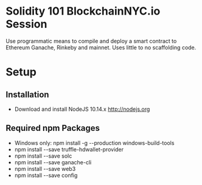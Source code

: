 # Solidity 101 BlockchainNYC.io Session

Use programmatic means to compile and deploy a smart contract to Ethereum Ganache, Rinkeby and mainnet. Uses little to no scaffolding code. 

# Setup

## Installation

* Download and install NodeJS 10.14.x http://nodejs.org

## Required npm Packages

* Windows only: npm install -g --production windows-build-tools
* npm install --save truffle-hdwallet-provider
* npm install --save solc
* npm install --save ganache-cli
* npm install --save web3
* npm install --save config
